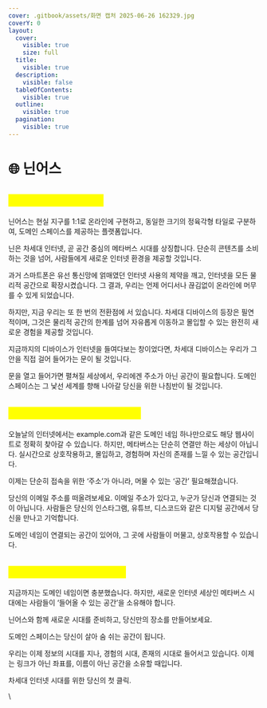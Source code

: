 ```yaml
---
cover: .gitbook/assets/화면 캡처 2025-06-26 162329.jpg
coverY: 0
layout:
  cover:
    visible: true
    size: full
  title:
    visible: true
  description:
    visible: false
  tableOfContents:
    visible: true
  outline:
    visible: true
  pagination:
    visible: true
---
```


# 🌐 닌어스

## <mark style="color:yellow;">닌어스는 무엇인가요?</mark>

닌어스는 현실 지구를 1:1로 온라인에 구현하고, 동일한 크기의 정육각형 타일로 구분하여, 도메인 스페이스를 제공하는 플랫폼입니다.

닌은 차세대 인터넷, 곧 공간 중심의 메타버스 시대를 상징합니다. 단순히 콘텐츠를 소비하는 것을 넘어, 사람들에게 새로운 인터넷 환경을 제공할 것입니다.

과거 스마트폰은 유선 통신망에 얽매였던 인터넷 사용의 제약을 깨고, 인터넷을 모든 물리적 공간으로 확장시켰습니다. 그 결과, 우리는 언제 어디서나 끊김없이 온라인에 머무를 수 있게 되었습니다.

하지만, 지금 우리는 또 한 번의 전환점에 서 있습니다. 차세대 디바이스의 등장은 필연적이며, 그것은 물리적 공간의 한계를 넘어 자유롭게 이동하고 몰입할 수 있는 완전히 새로운 경험을 제공할 것입니다.

지금까지의 디바이스가 인터넷을 들여다보는 창이었다면, 차세대 디바이스는 우리가 그 안을 직접 걸어 들어가는 문이 될 것입니다.

문을 열고 들어가면 펼쳐질 세상에서, 우리에겐 주소가 아닌 공간이 필요합니다. 도메인 스페이스는 그 낯선 세계를 향해 나아갈 당신을 위한 나침반이 될 것입니다.

## <mark style="color:yellow;">도메인 스페이스가 필요한 이유</mark>

오늘날의 인터넷에서는 example.com과 같은 도메인 네임 하나만으로도 해당 웹사이트로 정확히 찾아갈 수 있습니다. 하지만, 메타버스는 단순히 연결만 하는 세상이 아닙니다. 실시간으로 상호작용하고, 몰입하고, 경험하며 자신의 존재를 느낄 수 있는 공간입니다.

이제는 단순히 접속을 위한 ‘주소’가 아니라, 머물 수 있는 ‘공간’ 필요해졌습니다.

당신의 이메일 주소를 떠올려보세요. 이메일 주소가 있다고, 누군가 당신과 연결되는 것이 아닙니다. 사람들은 당신의 인스타그램, 유튜브, 디스코드와 같은 디지털 공간에서 당신을 만나고 기억합니다.

도메인 네임이 연결되는 공간이 있어야, 그 곳에 사람들이 머물고, 상호작용할 수 있습니다.

## <mark style="color:yellow;">닌어스와 함께, 준비합시다.</mark>

지금까지는 도메인 네임이면 충분했습니다. 하지만, 새로운 인터넷 세상인 메타버스 시대에는 사람들이 ‘들어올 수 있는 공간’을 소유해야 합니다.

닌어스와 함께 새로운 시대를 준비하고, 당신만의 장소를 만들어보세요.&#x20;

도메인 스페이스는 당신이 살아 숨 쉬는 공간이 됩니다.

우리는 이제 정보의 시대를 지나, 경험의 시대, 존재의 시대로 들어서고 있습니다. 이제는 링크가 아닌 좌표를, 이름이 아닌 공간을 소유할 때입니다.

차세대 인터넷 시대를 위한 당신의 첫 클릭.

\
